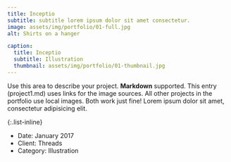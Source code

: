 ```yaml
---
title: Inceptio
subtitle: subtitle lorem ipsum dolor sit amet consectetur.
image: assets/img/portfolio/01-full.jpg
alt: Shirts on a hanger

caption:
  title: Inceptio
  subtitle: Illustration
  thumbnail: assets/img/portfolio/01-thumbnail.jpg
---
```

Use this area to describe your project. **Markdown** supported. This entry (project1.md) uses links for the image sources. All other projects in the portfolio use local images. Both work just fine! Lorem ipsum dolor sit amet, consectetur adipisicing elit. 

{:.list-inline}
- Date: January 2017
- Client: Threads
- Category: Illustration

